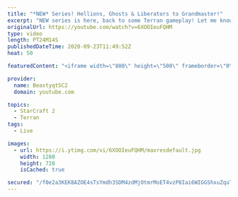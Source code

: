 ```yaml
---
title: "*NEW* Series! Hellions, Ghosts & Liberators to Grandmaster!"
excerpt: "NEW series is here, back to some Terran gameplay! Let me know how you guys are liking this one!  Feel free to let me know if you have any suggestions for future videos. Enjoy this one and have a great day :)  If you are enjoying my YouTube content, check out my live stream on Twitch! Streaming pretty"
originalUrl: https://youtube.com/watch?v=6XOOIeuFQHM
type: video
length: PT24M14S
publishedDateTime: 2020-09-23T11:49:52Z
heat: 50

featuredContent: "<iframe width=\"800\" height=\"500\" frameborder=\"0\" src=\"https://www.youtube.com/embed/6XOOIeuFQHM\" allow=\"accelerometer; autoplay; encrypted-media; gyroscope; picture-in-picture\" allowfullscreen></iframe>"

provider:
  name: BeastyqtSC2
  domain: youtube.com

topics:
  - StarCraft 2
  - Terran
tags:
  - Live

images:
  - url: https://i.ytimg.com/vi/6XOOIeuFQHM/maxresdefault.jpg
    width: 1280
    height: 720
    isCached: true

secured: "/f0e2a3KEK8AZOE4sTsYmdh3SDM4zdMjOtmrMoET4vzP8Iai6WIGGShxuZquTPHmUvw3oHOfyjqo8/Gcb+f9VlGuKHP/t6ortjC8VvN4DKeyWyMGKl2Jm3ZN82w4yZl4jlseCPNqAHQyswS2Qi4h4U+RUX84HMCzM8L5vvWkIFCuzvD6coWxceIgeDW9+VHf9zrRctLNtCu3Nig9Km7TCGPL+2+BAMK2U+N1KCcwBk8dygak5WzxO+FOf8cntjZxmpCb+GV4MeQ3nR6o78i24kkQ3jZLFwWslr3SVjEia2T7YJ+pcbPnYNGTmnrru1l+XEcFGIZlOJofWame54Cr1dYN+ungdYE0Eh0cS3Iyos5jM0ZtKdlEFabm3gVATZKauFricQ4gELcHUlGFom1RH/QTjsRu8mFtHu9aZknNYkQ=;c4ayeNURlAXSDniDSEyTUg=="
---
```


